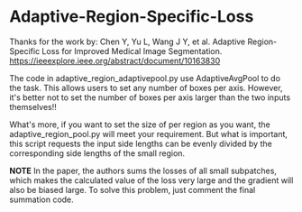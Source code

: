 # Adaptive-Region-Specific-Loss
Thanks for the work by: Chen Y, Yu L, Wang J Y, et al. Adaptive Region-Specific Loss for Improved Medical Image Segmentation. https://ieeexplore.ieee.org/abstract/document/10163830

The code in adaptive_region_adaptivepool.py use AdaptiveAvgPool to do the task. This allows users to set any number of boxes per axis. However, it's better not to set the number of boxes per axis larger than the two inputs themselves!!

What's more, if you want to set the size of per region as you want, the adaptive_region_pool.py will meet your requirement. But what is important, this script requests the input side lengths can be evenly divided by the corresponding side lengths of the small region.

**NOTE**
In the paper, the authors sums the losses of all small subpatches, which makes the calculated value of the loss very large and the gradient will also be biased large. To solve this problem, just comment the final summation code.
